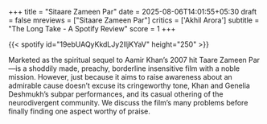+++
title = "Sitaare Zameen Par"
date = 2025-08-06T14:01:55+05:30
draft = false
mreviews = ["Sitaare Zameen Par"]
critics = ['Akhil Arora']
subtitle = "The Long Take - A Spotify Review"
score = 1
+++

{{< spotify id="19ebUAQyKkdLJy2IljKYaV" height="250" >}}

Marketed as the spiritual sequel to Aamir Khan’s 2007 hit Taare Zameen Par—is a shoddily made, preachy, borderline insensitive film with a noble mission.
However, just because it aims to raise awareness about an admirable cause doesn’t excuse its cringeworthy tone, Khan and Genelia Deshmukh’s subpar performances, and its casual othering of the neurodivergent community. We discuss the film’s many problems before finally finding one aspect worthy of praise.
